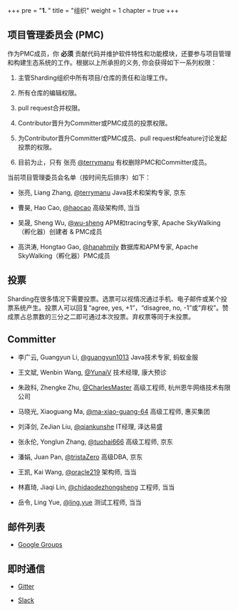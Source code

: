 +++
pre = "<b>1. </b>"
title = "组织"
weight = 1
chapter = true
+++

## 项目管理委员会 (PMC)

作为PMC成员，你 **必须** 贡献代码并维护软件特性和功能模块，还要参与项目管理和构建生态系统的工作。根据以上所承担的义务, 你会获得如下一系列权限：

1. 主管Sharding组织中所有项目/仓库的责任和治理工作。

1. 所有仓库的编辑权限。

1. pull request合并权限。

1. Contributor晋升为Committer或PMC成员的投票权限。

1. 为Contributor晋升Committer或PMC成员、pull request和feature讨论发起投票的权限。

1. 目前为止，只有 张亮 [@terrymanu](https://github.com/terrymanu) 有权删除PMC和Committer成员。

当前项目管理委员会名单（按时间先后排序）如下：

* 张亮, Liang Zhang, [@terrymanu](https://github.com/terrymanu) Java技术和架构专家, 京东

* 曹昊, Hao Cao, [@haocao](https://github.com/haocao) 高级架构师, 当当

* 吴晟, Sheng Wu, [@wu-sheng](https://github.com/wu-sheng) APM和tracing专家, Apache SkyWalking（孵化器）创建者 & PMC成员

* 高洪涛, Hongtao Gao, [@hanahmily](https://github.com/hanahmily) 数据库和APM专家, Apache SkyWalking（孵化器）PMC成员

## 投票

Sharding在很多情况下需要投票。选票可以视情况通过手机、电子邮件或某个投票系统产生。投票人可以回复“agree, yes, +1”，“disagree, no, -1”或“弃权”。赞成票占总票数的三分之二即可通过本次投票。弃权票等同于未投票。

## Committer

* 李广云, Guangyun Li, [@guangyun1013](https://github.com/guangyun1013) Java技术专家, 蚂蚁金服

* 王文斌, Wenbin Wang, [@YunaiV](https://github.com/YunaiV) 技术经理, 康大预诊

* 朱政科, Zhengke Zhu, [@CharlesMaster](https://github.com/CharlesMaster) 高级工程师, 杭州恩牛网络技术有限公司

* 马晓光, Xiaoguang Ma, [@ma-xiao-guang-64](https://github.com/ma-xiao-guang-64) 高级工程师, 惠买集团

* 刘泽剑, ZeJian Liu, [@qiankunshe](https://github.com/qiankunshe) IT经理, 泽达易盛

* 张永伦, Yonglun Zhang, [@tuohai666](https://github.com/tuohai666) 高级工程师, 京东

* 潘娟, Juan Pan, [@tristaZero](https://github.com/tristaZero) 高级DBA, 京东

* 王凯, Kai Wang, [@oracle219](https://github.com/oracle219) 架构师, 当当

* 林嘉琦, Jiaqi Lin, [@chidaodezhongsheng](https://github.com/chidaodezhongsheng) 工程师, 当当

* 岳令, Ling Yue, [@ling.yue](https://github.com/yue530tom) 测试工程师, 当当

## 邮件列表

* [Google Groups](mailto:sharding+subscribe@googlegroups.com)

## 即时通信

* [Gitter](https://gitter.im/Sharding-JDBC/shardingjdbc)

* [Slack](https://sharding.slack.com)
